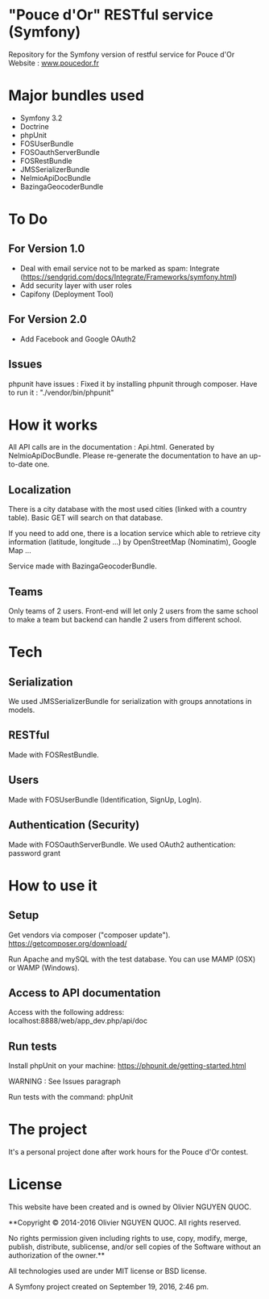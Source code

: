 "Pouce d'Or" RESTful service (Symfony)
======================================

Repository for the Symfony version of restful service for Pouce d'Or Website : www.poucedor.fr

# Major bundles used

* Symfony 3.2
* Doctrine
* phpUnit
* FOSUserBundle
* FOSOauthServerBundle
* FOSRestBundle
* JMSSerializerBundle
* NelmioApiDocBundle
* BazingaGeocoderBundle

# To Do

## For Version 1.0

* Deal with email service not to be marked as spam: Integrate (https://sendgrid.com/docs/Integrate/Frameworks/symfony.html)
* Add security layer with user roles
* Capifony (Deployment Tool)

## For Version 2.0

* Add Facebook and Google OAuth2

## Issues

phpunit have issues : Fixed it by installing phpunit through composer.
Have to run it : "./vendor/bin/phpunit"


# How it works

All API calls are in the documentation : Api.html.
Generated by NelmioApiDocBundle. Please re-generate the documentation to have an up-to-date one.

## Localization

There is a city database with the most used cities (linked with a country table). Basic GET will search on that database.

If you need to add one, there is a location service which able to retrieve city information (latitude, longitude ...) by OpenStreetMap (Nominatim), Google Map ...

Service made with BazingaGeocoderBundle.

## Teams

Only teams of 2 users.
Front-end will let only 2 users from the same school to make a team but backend can handle 2 users from different school.

# Tech

## Serialization

We used JMSSerializerBundle for serialization with groups annotations in models.

## RESTful

Made with FOSRestBundle.

## Users

Made with FOSUserBundle (Identification, SignUp, LogIn).

## Authentication (Security)

Made with FOSOauthServerBundle.
We used OAuth2 authentication: password grant



# How to use it

## Setup

Get vendors via composer ("composer update"). https://getcomposer.org/download/

Run Apache and mySQL with the test database. You can use MAMP (OSX) or WAMP (Windows).

## Access to API documentation

Access with the following address: localhost:8888/web/app_dev.php/api/doc

## Run tests

Install phpUnit on your machine: https://phpunit.de/getting-started.html 

WARNING : See Issues paragraph

Run tests with the command: phpUnit

# The project

It's a personal project done after work hours for the Pouce d'Or contest.


# License

This website have been created and is owned by Olivier NGUYEN QUOC.

**Copyright © 2014-2016 Olivier NGUYEN QUOC. All rights reserved.

No rights permission given including rights to use, copy, modify, merge, publish, distribute, sublicense, and/or sell
copies of the Software without an authorization of the owner.**


All technologies used are under MIT license or BSD license.

A Symfony project created on September 19, 2016, 2:46 pm.
